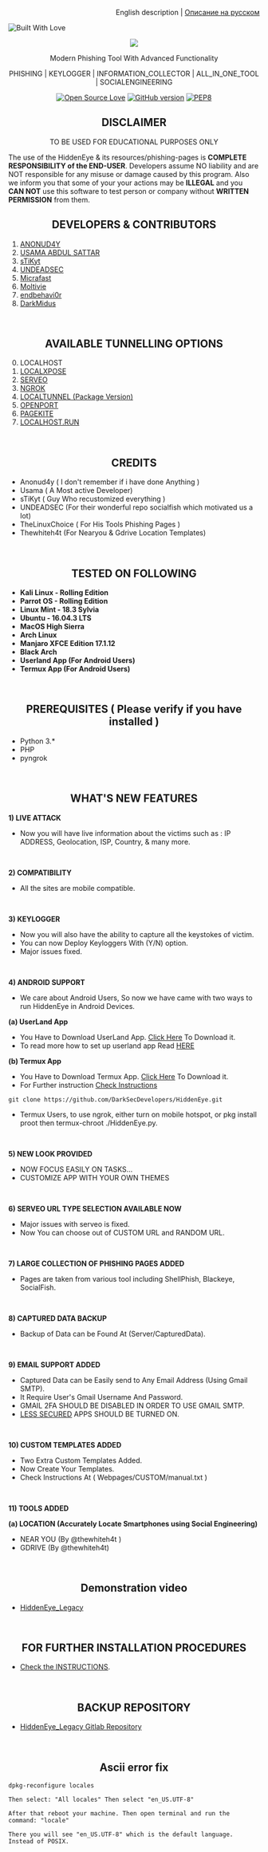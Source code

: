 
<p align="right">
English description | <a href="README_RU.md">Описание на русском</a>
</p>
<p align="left">
  <a><img title="Built With Love" src="https://forthebadge.com/images/badges/built-with-love.svg" ></a>
 </p>
<p align="center">
  <img src="logo.png">
</p>

<p align="center">
      Modern Phishing Tool With Advanced Functionality
</p>
<p align="center">
     PHISHING | KEYLOGGER | INFORMATION_COLLECTOR | ALL_IN_ONE_TOOL | SOCIALENGINEERING
</p>

<p align="center">
  <a href="https://github.com/darksecdevelopers"><img title="Open Source Love" src="https://badges.frapsoft.com/os/v2/open-source.png?v=103" ></a>
  <a href="https://github.com/DarkSecDevelopers/HiddenEye/releases"><img title="GitHub version" src="https://d25lcipzij17d.cloudfront.net/badge.svg?id=gh&type=6&v=1.0.0&x2=0" ></a>
  <a href="https://app.fossa.com/projects/git%2Bgithub.com%2FDarkSecDevelopers%2FHiddenEye?ref=badge_shield><img src="https://app.fossa.com/api/projects/git%2Bgithub.com%2FDarkSecDevelopers%2FHiddenEye.svg?type=shield"/></a>
  <a href="https://www.python.org/dev/peps/pep-0008/"><img title="PEP8" src="https://img.shields.io/badge/code%20style-pep8-orange.svg"></a>
</p>

## <div align="center">DISCLAIMER</div>

<p align="center">
  TO BE USED FOR EDUCATIONAL PURPOSES ONLY
</p>

The use of the HiddenEye & its resources/phishing-pages is **COMPLETE
RESPONSIBILITY of the END-USER**. Developers assume NO liability and are NOT
responsible for any misuse or damage caused by this program. Also we inform you
that some of your your actions may be **ILLEGAL** and you **CAN NOT** use this
software to test person or company without **WRITTEN PERMISSION** from them.
<br>

## <div align="center">DEVELOPERS & CONTRIBUTORS</div>

1. [ANONUD4Y](https://github.com/An0nUD4Y)
2. [USAMA ABDUL SATTAR](https://github.com/usama7628674)
3. [sTiKyt](https://github.com/sTiKyt)
4. [UNDEADSEC](https://github.com/UndeadSec)
5. [Micrafast](https://github.com/Micrafast)
6. [Moltivie](https://github.com/Moltivie)
7. [endbehavi0r](https://github.com/endbehavi0r)
8. [DarkMidus](https://github.com/DarkMidus)
<br>

## <div align="center">AVAILABLE TUNNELLING OPTIONS</div>

0. LOCALHOST
1. [LOCALXPOSE](https://localxpose.io)
2. [SERVEO](https://serveo.net/)
3. [NGROK](https://ngrok.com/)
4. [LOCALTUNNEL (Package Version)](https://localtunnel.me)
5. [OPENPORT](https://openport.io/)
6. [PAGEKITE](https://pagekite.net/)
7. [LOCALHOST.RUN](https://localhost.run)
<br>

## <div align="center">CREDITS</div>

- Anonud4y ( I don't remember if i have done Anything )
- Usama ( A Most active Developer)
- sTiKyt ( Guy Who recustomized everything )
- UNDEADSEC (For their wonderful repo socialfish which motivated us a lot)
- TheLinuxChoice ( For His Tools Phishing Pages )
- Thewhiteh4t (For Nearyou & Gdrive Location Templates)
<br>

## <div align="center">TESTED ON FOLLOWING</div>

- **Kali Linux - Rolling Edition**
- **Parrot OS - Rolling Edition**
- **Linux Mint - 18.3 Sylvia**
- **Ubuntu - 16.04.3 LTS**
- **MacOS High Sierra**
- **Arch Linux**
- **Manjaro XFCE Edition 17.1.12**
- **Black Arch**
- **Userland App (For Android Users)**
- **Termux App (For Android Users)**
<br>

## <div align="center">PREREQUISITES ( Please verify if you have installed )</div>

- Python 3.\*
- PHP
- pyngrok
<br>

## <div align="center">WHAT'S NEW FEATURES</div>

**1) LIVE ATTACK**

- Now you will have live information about the victims such as : IP ADDRESS,
  Geolocation, ISP, Country, & many more.
<br>

**2) COMPATIBILITY**

- All the sites are mobile compatible.
<br>


**3) KEYLOGGER**

- Now you will also have the ability to capture all the keystokes of victim.
- You can now Deploy Keyloggers With (Y/N) option.
- Major issues fixed.
<br>

**4) ANDROID SUPPORT**

- We care about Android Users, So now we have came with two ways to run
  HiddenEye in Android Devices.

**(a) UserLand App**

- You Have to Download UserLand App.
  [Click Here](https://play.google.com/store/apps/details?id=tech.ula) To
  Download it.
- To read more how to set up userland app Read
  <a href="https://null-byte.wonderhowto.com/how-to/android-for-hackers-turn-android-phone-into-hacking-device-without-root-0189649/">HERE</a></p>

**(b) Termux App**

- You Have to Download Termux App.
  [Click Here](https://play.google.com/store/apps/details?id=com.termux) To
  Download it.
- For Further instruction
  [Check Instructions](https://github.com/DarkSecDevelopers/HiddenEye/wiki/Installation-Instructions)

```
git clone https://github.com/DarkSecDevelopers/HiddenEye.git

```
- Termux Users, to use ngrok, either turn on mobile hotspot, or pkg install proot then termux-chroot ./HiddenEye.py.
<br>

**5) NEW LOOK PROVIDED**

- NOW FOCUS EASILY ON TASKS...
- CUSTOMIZE APP WITH YOUR OWN THEMES
<br>

**6) SERVEO URL TYPE SELECTION AVAILABLE NOW**

- Major issues with serveo is fixed.
- Now You can choose out of CUSTOM URL and RANDOM URL.
<br>

**7) LARGE COLLECTION OF PHISHING PAGES ADDED**

- Pages are taken from various tool including ShellPhish, Blackeye, SocialFish.
<br>

**8) CAPTURED DATA BACKUP**

- Backup of Data can be Found At (Server/CapturedData).
<br>

**9) EMAIL SUPPORT ADDED**

- Captured Data can be Easily send to Any Email Address (Using Gmail SMTP).
- It Require User's Gmail Username And Password.
- GMAIL 2FA SHOULD BE DISABLED IN ORDER TO USE GMAIL SMTP.
- [LESS SECURED](https://myaccount.google.com/lesssecureapps) APPS SHOULD BE TURNED ON.
<br>

**10) CUSTOM TEMPLATES ADDED**

- Two Extra Custom Templates Added.
- Now Create Your Templates.
- Check Instructions At ( Webpages/CUSTOM/manual.txt )
<br>

**11) TOOLS ADDED**

**(a) LOCATION (Accurately Locate Smartphones using Social Engineering)**
  - NEAR YOU (By @thewhiteh4t )
  - GDRIVE (By @thewhiteh4t)
<br>

## <div align="center">Demonstration video</div>

- [HiddenEye_Legacy](https://youtu.be/InSdtLhZzk4) 
<br>

## <div align="center">FOR FURTHER INSTALLATION PROCEDURES</div>

- [Check the INSTRUCTIONS](https://gitlab.com/An0nUD4Y/hiddeneye/-/blob/master/instructions.md).
<br>


## <div align="center">BACKUP REPOSITORY</div>

- [HiddenEye_Legacy Gitlab Repository](https://gitlab.com/an0nud4y/HiddenEye)
<br>

</p>

## <div align="center">Ascii error fix</div>

`dpkg-reconfigure locales`

`Then select: "All locales" Then select "en_US.UTF-8"`

`After that reboot your machine. Then open terminal and run the command: "locale"`

`There you will see "en_US.UTF-8" which is the default language. Instead of POSIX.`
